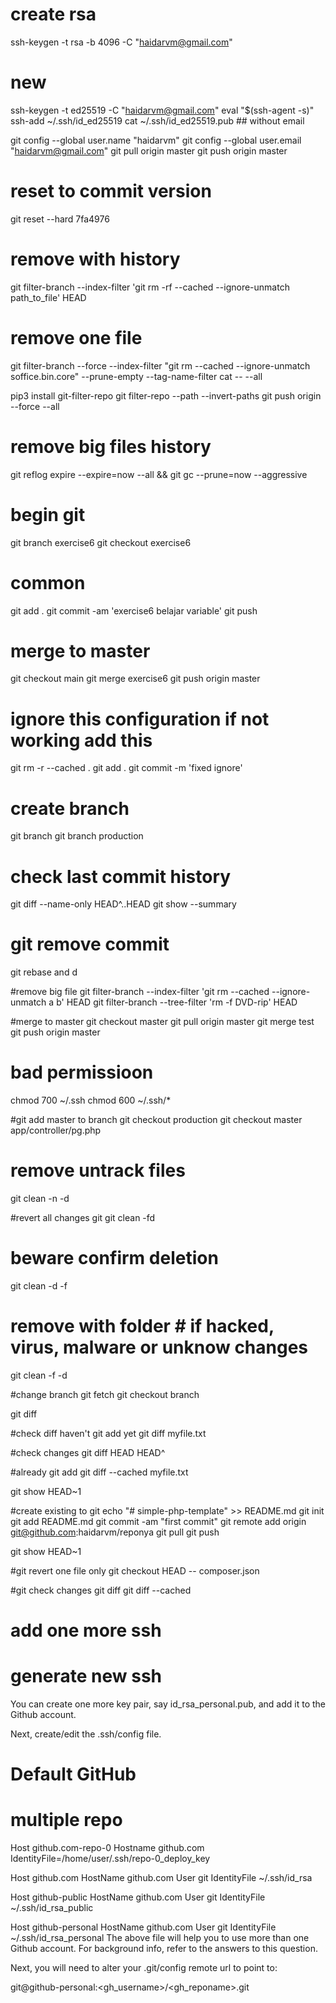 # create rsa
ssh-keygen -t rsa -b 4096 -C "haidarvm@gmail.com"
# new
ssh-keygen -t ed25519 -C "haidarvm@gmail.com"
eval "$(ssh-agent -s)"
ssh-add ~/.ssh/id_ed25519
cat ~/.ssh/id_ed25519.pub  ## without email

git config --global user.name "haidarvm"
git config --global user.email "haidarvm@gmail.com"
git pull origin master
git push origin master

# reset to commit version
git reset --hard 7fa4976

# remove with history
git filter-branch --index-filter 'git rm -rf --cached --ignore-unmatch path_to_file' HEAD

# remove one file
git filter-branch --force --index-filter "git rm --cached --ignore-unmatch soffice.bin.core" --prune-empty --tag-name-filter cat -- --all

pip3 install git-filter-repo
git filter-repo --path <path to the file or directory> --invert-paths
git push origin --force --all

# remove big files history
git reflog expire --expire=now --all && git gc --prune=now --aggressive

# begin git
git branch exercise6
git checkout exercise6


# common
git add .
git commit -am 'exercise6 belajar variable'
git push


# merge to master
git checkout main
git merge exercise6
git push origin master


# ignore this configuration if not working add this
git rm -r  --cached .
git add .
git commit -m 'fixed ignore'


# create branch
git branch
git branch production

# check last commit history
git diff --name-only HEAD^..HEAD
git show --summary

# git remove commit
git rebase and d

#remove big file
git filter-branch --index-filter 'git rm --cached --ignore-unmatch a b' HEAD
git filter-branch --tree-filter 'rm -f DVD-rip' HEAD

#merge to master
git checkout master
git pull origin master
git merge test
git push origin master

# bad permissioon
chmod 700 ~/.ssh
chmod 600 ~/.ssh/*

#git add master to branch
git checkout production
git checkout master app/controller/pg.php

# remove untrack files
git clean -n -d

#revert all changes git
git clean -fd

# beware confirm deletion
git clean -d -f

# remove with folder # if hacked, virus, malware or unknow changes
git clean -f -d

#change branch
git fetch
git checkout branch

git diff

#check diff  haven't git add yet
git diff myfile.txt

#check changes
git diff HEAD HEAD^

#already git add
git diff --cached myfile.txt



git show HEAD~1


#create existing to git
echo "# simple-php-template" >> README.md
git init
git add README.md
git commit -am "first commit"
git remote add origin git@github.com:haidarvm/reponya
git pull 
git push 


git show HEAD~1


#git revert one file only
git checkout HEAD -- composer.json


#git check changes
git diff
git diff --cached


# add one more ssh

# generate new ssh

You can create one more key pair, say id_rsa_personal.pub, and add it to the Github account.

Next, create/edit the .ssh/config file.

# Default GitHub

# multiple repo
Host github.com-repo-0
        Hostname github.com
        IdentityFile=/home/user/.ssh/repo-0_deploy_key

Host github.com
  HostName github.com
  User git
  IdentityFile ~/.ssh/id_rsa

Host github-public
  HostName github.com
  User git
  IdentityFile ~/.ssh/id_rsa_public

Host github-personal
  HostName github.com
  User git
  IdentityFile ~/.ssh/id_rsa_personal
The above file will help you to use more than one Github account. For background info, refer to the answers to this question.

Next, you will need to alter your .git/config remote url to point to:

git@github-personal:<gh_username>/<gh_reponame>.git






